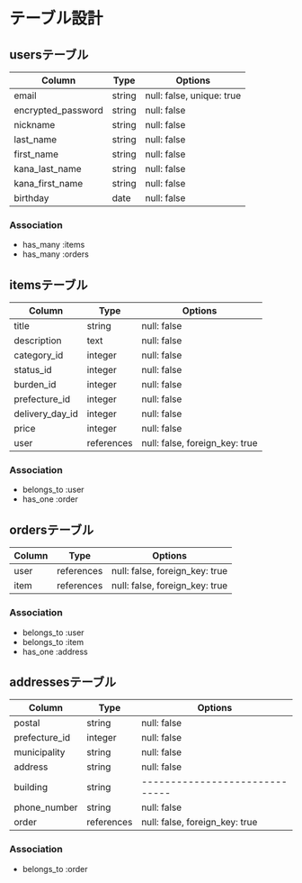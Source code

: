 # テーブル設計

## usersテーブル

| Column             | Type   | Options                   |
| ------------------ | ------ | ------------------------- |
| email              | string | null: false, unique: true |
| encrypted_password | string | null: false               |
| nickname           | string | null: false               |
| last_name          | string | null: false               |
| first_name         | string | null: false               |
| kana_last_name     | string | null: false               |
| kana_first_name    | string | null: false               |
| birthday           | date   | null: false               |

### Association

- has_many :items
- has_many :orders

## itemsテーブル

| Column                    | Type       | Options                        |
| ---------------------     | ---------- | ------------------------------ |
| title                     | string     | null: false                    |
| description               | text       | null: false                    |
| category_id               | integer    | null: false                    |
| status_id                 | integer    | null: false                    |
| burden_id                 | integer    | null: false                    |
| prefecture_id             | integer    | null: false                    |
| delivery_day_id           | integer    | null: false                    |
| price                     | integer    | null: false                    |
| user                      | references | null: false, foreign_key: true |

### Association

- belongs_to :user
- has_one    :order

## ordersテーブル

| Column             | Type       | Options                        |
| ------------------ | ---------- | ------------------------------ |
| user               | references | null: false, foreign_key: true |
| item               | references | null: false, foreign_key: true |

### Association

- belongs_to   :user
- belongs_to   :item
- has_one      :address

## addressesテーブル

| Column                      | Type       | Options                        |
| --------------------------- | -------    | ------------------------------ |
| postal                      | string     | null: false                    |
| prefecture_id               | integer    | null: false                    |
| municipality                | string     | null: false                    |
| address                     | string     | null: false                    |
| building                    | string     | ------------------------------ |
| phone_number                | string     | null: false                    |
| order                       | references | null: false, foreign_key: true |

### Association

- belongs_to :order